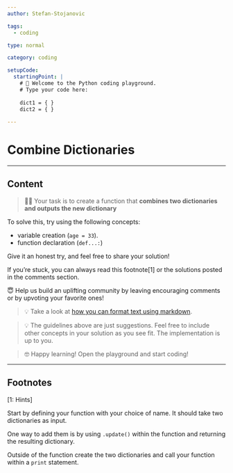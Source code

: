 ```yaml
---
author: Stefan-Stojanovic

tags:
  - coding

type: normal

category: coding

setupCode:
  startingPoint: |
    # 👋 Welcome to the Python coding playground.
    # Type your code here:
    
    dict1 = { }
    dict2 = { }
      
---
```


# Combine Dictionaries

---

## Content

> 👩‍💻 Your task is to create a function that **combines two dictionaries and outputs the new dictionary**

To solve this, try using the following concepts:
- variable creation (`age = 33`).
- function declaration (`def...:`)

Give it an honest try, and feel free to share your solution!

If you’re stuck, you can always read this footnote[1] or the solutions posted in the comments section.

😇 Help us build an uplifting community by leaving encouraging comments or by upvoting your favorite ones!
> 💡 Take a look at [how you can format text using markdown](https://www.enki.com/glossary/general/markdown-formatting).

> 💡 The guidelines above are just suggestions. Feel free to include other concepts in your solution as you see fit. The implementation is up to you.

> 🤓 Happy learning! Open the playground and start coding!

---

## Footnotes

[1: Hints]

Start by defining your function with your choice of name. It should take two dictionaries as input.

One way to add them is by using `.update()` within the function and returning the resulting dictionary.

Outside of the function create the two dictionaries and call your function within a `print` statement.
